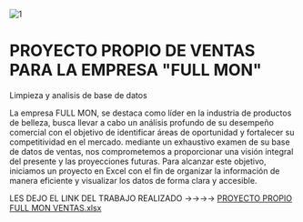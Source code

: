 ![1](https://github.com/doumecq/Analisis-de-ventas-para-la-marca-FULL-MON-/assets/162972727/6d8447f0-9a1e-4c19-b849-458ff93bb1c5)
# PROYECTO PROPIO DE VENTAS PARA LA EMPRESA "FULL MON" 

Limpieza y  analisis de base de datos 

La empresa FULL MON, se destaca como líder en la industria de productos de belleza, busca llevar a cabo un análisis profundo de su desempeño comercial con el objetivo de identificar áreas de oportunidad y fortalecer su competitividad en el mercado. mediante un exhaustivo examen de su base de datos de ventas, nos comprometemos a proporcionar una visión integral del presente y las proyecciones futuras. Para alcanzar este objetivo, iniciamos un proyecto en Excel con el fin de organizar la información de manera eficiente y visualizar los datos de forma clara y accesible. 

LES DEJO EL LINK DEL TRABAJO REALIZADO →→→→
[PROYECTO PROPIO FULL MON VENTAS.xlsx](https://github.com/doumecq/Analisis-de-ventas-para-la-marca-FULL-MON-/files/14613781/PROYECTO.PROPIO.FULL.MON.VENTAS.xlsx)

